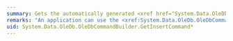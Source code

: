 ```yaml
---
summary: Gets the automatically generated <xref href="System.Data.OleDb.OleDbCommand"></xref> object required to perform insertions at the data source.
remarks: "An application can use the <xref:System.Data.OleDb.OleDbCommandBuilder.GetInsertCommand%2A> method for informational or troubleshooting purposes because it returns the text of the <xref:System.Data.OleDb.OleDbCommand> object to be executed.  \n  \n You can also use <xref:System.Data.OleDb.OleDbCommandBuilder.GetInsertCommand%2A> as the basis of a modified command. For example, you might call <xref:System.Data.OleDb.OleDbCommandBuilder.GetInsertCommand%2A> and modify the <xref:System.Data.OleDb.OleDbCommand.CommandTimeout%2A> value, and then explicitly set that on the <xref:System.Data.OleDb.OleDbDataAdapter>.  \n  \n After the SQL statement is first generated, the application must explicitly call <xref:System.Data.Common.DbCommandBuilder.RefreshSchema%2A> if it changes the statement in any way. Otherwise, the <xref:System.Data.OleDb.OleDbCommandBuilder.GetInsertCommand%2A> will be still be using information from the previous statement, which might not be correct. The SQL statements are first generated when the application calls either <xref:System.Data.OleDb.OleDbDataAdapter.Update%2A> or <xref:System.Data.OleDb.OleDbCommandBuilder.GetInsertCommand%2A>."
uid: System.Data.OleDb.OleDbCommandBuilder.GetInsertCommand*
---
```

